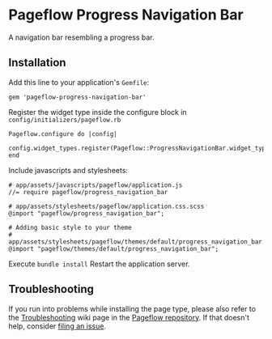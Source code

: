 # Pageflow Progress Navigation Bar

A navigation bar resembling a progress bar.

## Installation

Add this line to your application's `Gemfile`:

    gem 'pageflow-progress-navigation-bar'

Register the widget type inside the configure block in `config/initializers/pageflow.rb`

    Pageflow.configure do |config|
      config.widget_types.register(Pageflow::ProgressNavigationBar.widget_type)
    end

Include javascripts and stylesheets:

    # app/assets/javascripts/pageflow/application.js
    //= require pageflow/progress_navigation_bar

    # app/assets/stylesheets/pageflow/application.css.scss
    @import "pageflow/progress_navigation_bar";

    # Adding basic style to your theme
    # app/assets/stylesheets/pageflow/themes/default/progress_navigation_bar.css.scss
    @import "pageflow/themes/default/progress_navigation_bar";

Execute `bundle install` Restart the application server.

## Troubleshooting

If you run into problems while installing the page type, please also refer to the
[Troubleshooting](https://github.com/codevise/pageflow/wiki/Troubleshooting) wiki
page in the [Pageflow  repository](https://github.com/codevise/pageflow). If that
doesn't help, consider
[filing an issue](https://github.com/codevise/pageflow-progress-navigation-bar/issues).
